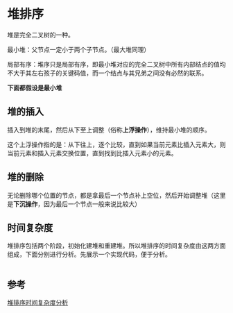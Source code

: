 # 堆排序

堆是完全二叉树的一种。

最小堆：父节点一定小于两个子节点。（最大堆同理）

局部有序：堆序只是局部有序，即最小堆对应的完全二叉树中所有内部结点的值均不大于其左右孩子的关键码值，而一个结点与其兄弟之间没有必然的联系。



**下面都假设是最小堆**



## 堆的插入

插入到堆的末尾，然后从下至上调整（俗称**上浮操作**），维持最小堆的顺序。

这个上浮操作指的是：从下往上，逐个比较，直到如果当前元素比插入元素大，则当前元素和插入元素交换位置，直到找到比插入元素小的元素。



## 堆的删除

无论删除哪个位置的节点，都是拿最后一个节点补上空位，然后开始调整堆（这里是**下沉操作**，因为最后一个节点一般来说比较大）





## 时间复杂度

堆排序包括两个阶段，初始化建堆和重建堆。所以堆排序的时间复杂度由这两方面组成，下面分别进行分析。先展示一个实现代码，便于分析。

```java

```











## 参考

[堆排序时间复杂度分析](https://blog.csdn.net/qq_34228570/article/details/80024306)